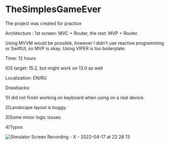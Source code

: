 # TheSimplesGameEver
The project was created for practice

Architecture : 1st screen: MVC + Router, the rest: MVP + Router.

Using MVVM would be possible, however I didn't use reactive programming or SwiftUI, so MVP is okay.
Using VIPER is too boilerplate.

Time: 12 hours

IOS target: 15.2, but might work on 13.0 as well

Localization: EN/RU

Drawbacks: 

1)I did not finish working on keyboard when using on a real device.

2)Landscape layout is buggy.

3)Some minor logic issues.

4)Typos





![Simulator Screen Recording - X - 2022-04-17 at 22 28 13](https://user-images.githubusercontent.com/81258539/163729469-c1d82845-1cc6-426b-bb2f-5922e08a4882.gif)
